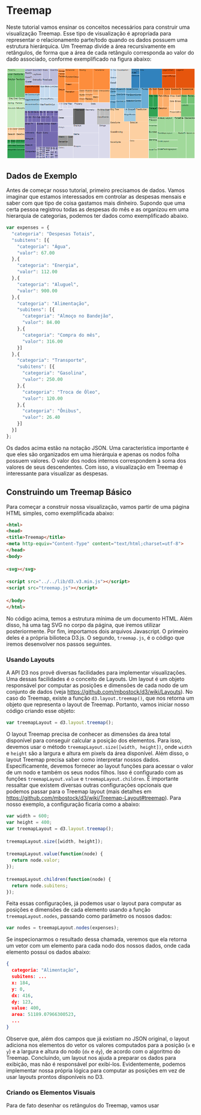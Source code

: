 # Treemap

Neste tutorial vamos ensinar os conceitos necessários para construir uma visualização Treemap.
Esse tipo de visualização é apropriada para representar o relacionamento parte/todo quando os dados
possuem uma estrutura hierárquica.
Um Treemap divide a área recursivamente em retângulos, de forma que a área de cada retângulo corresponda ao valor do dado associado, conforme exemplificado na figura abaixo:

![Exemplo de Treemap](treemap-example.png)



## Dados de Exemplo

Antes de começar nosso tutorial, primeiro precisamos de dados. 
Vamos imaginar que estamos interessados em controlar as despesas mensais e saber com que tipo
de coisa gastamos mais dinheiro. Supondo que uma certa pessoa registrou todas as despesas do mês e as organizou em uma hierarquia de categorias, podemos ter dados como exemplificado abaixo.

```javascript
var expenses = {
  "categoria": "Despesas Totais",
  "subitens": [{
    "categoria": "Água",
    "valor": 67.00
  },{
    "categoria": "Energia",
    "valor": 112.00
  },{
    "categoria": "Aluguel",
    "valor": 900.00
  },{
    "categoria": "Alimentação",
    "subitens": [{
      "categoria": "Almoço no Bandejão",
      "valor": 84.00
    },{
      "categoria": "Compra do mês",
      "valor": 316.00
    }]
  },{
    "categoria": "Transporte",
    "subitens": [{
      "categoria": "Gasolina",
      "valor": 250.00
    },{
      "categoria": "Troca de Óleo",
      "valor": 120.00
    },{
      "categoria": "Ônibus",
      "valor": 26.40
    }]
  }]
};
```

Os dados acima estão na notação JSON. Uma característica importante é que eles são organizados em uma hierárquia e apenas os nodos folha possuem valores. O valor dos nodos internos correspondem à soma dos valores de seus descendentes. Com isso, a visualização em Treemap é interessante para visualizar as despesas.



## Construindo um Treemap Básico

Para começar a construir nossa visualização, vamos partir de uma página HTML simples, como exemplificada abaixo:

```html
<html>
<head>
<title>Treemap</title>
<meta http-equiv="Content-Type" content="text/html;charset=utf-8">
</head>
<body>

<svg></svg>

<script src="../../lib/d3.v3.min.js"></script>
<script src="treemap.js"></script>

</body>
</html>
```

No código acima, temos a estrutura mínima de um documento HTML. Além disso, há uma tag SVG no corpo da página, que iremos utilizar posteriormente. Por fim, importamos dois arquivos Javascript. O primeiro deles é a própria bilioteca D3.js. O segundo, `treemap.js`, é o código que iremos desenvolver nos passos seguintes.


### Usando Layouts


A API D3 nos provê diversas facilidades para implementar visualizações. Uma dessas facilidades é o conceito de Layouts. Um layout é um objeto responsável por computar as posições e dimensões de cada nodo de um conjunto de dados (veja https://github.com/mbostock/d3/wiki/Layouts). No caso do Treemap, existe a função `d3.layout.treemap()`, que nos retorna um objeto que representa o layout de Treemap. Portanto, vamos iniciar nosso código criando esse objeto:

```javascript
var treemapLayout = d3.layout.treemap();
```

O layout Treemap precisa de conhecer as dimensões da área total disponível para conseguir calcular a posição dos elementos. Para isso, devemos usar o método `treemapLayout.size([width, height])`, onde `width` e `height` são a largura e altura em pixels da área disponível. Além disso, o layout Treemap precisa saber como interpretar nossos dados. Especificamente, devemos fornecer ao layout funções para acessar o valor de um nodo e também os seus nodos filhos. Isso é configurado com as funções `treemapLayout.value` e `treemapLayout.children`. É importante ressaltar que existem diversas outras configurações opcionais que 
podemos passar para o Treemap layout (mais detalhes em https://github.com/mbostock/d3/wiki/Treemap-Layout#treemap).
Para nosso exemplo, a configuração ficaria como a abaixo:

```javascript
var width = 600;
var height = 400;
var treemapLayout = d3.layout.treemap();

treemapLayout.size([width, height]);

treemapLayout.value(function(node) {
  return node.valor;
});

treemapLayout.children(function(node) {
  return node.subitens;
});
```

Feita essas configurações, já podemos usar o layout para computar as posições e dimensões de cada elemento usando a função `treemapLayout.nodes`, passando como parâmetro os nossos dados:

```javascript
var nodes = treemapLayout.nodes(expenses);
```

Se inspecionarmos o resultado dessa chamada, veremos que ela retorna um vetor com um elemento para cada nodo dos nossos dados, onde cada elemento possui os dados abaixo:

```json
{
  categoria: "Alimentação",
  subitens: ...
  x: 184,
  y: 0,
  dx: 416,
  dy: 123,
  value: 400,
  area: 51189.07966300523,
  ...
}
```

Observe que, além dos campos que já existiam no JSON original, o layout adiciona nos elementos do vetor os valores computados para a posição (`x` e `y`) e a largura e altura do nodo (`dx` e `dy`), de acordo com o algoritmo do Treemap.
Concluindo, um layout nos ajuda a preparar os dados para exibição, mas não é responsável por exibí-los. Evidentemente, podemos implementar nossa própria lógica para computar as posições em vez de usar layouts prontos disponíveis no D3.



### Criando os Elementos Visuais

Para de fato desenhar os retângulos do Treemap, vamos usar  









